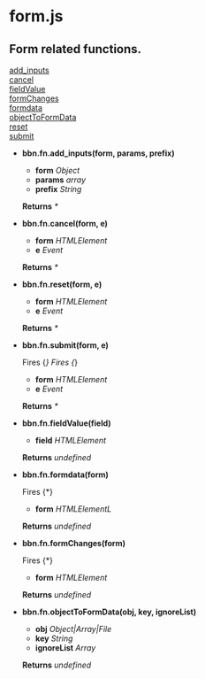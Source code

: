# form.js

## Form related functions.

[add_inputs](#add_inputs)  
[cancel](#cancel)  
[fieldValue](#fieldValue)  
[formChanges](#formChanges)  
[formdata](#formdata)  
[objectToFormData](#objectToFormData)  
[reset](#reset)  
[submit](#submit)  


- <a name="add_inputs"></a>**bbn.fn.add_inputs(form, params, prefix)**

  * __form__ _Object_ 
  * __params__ _array_ 
  * __prefix__ _String_ 

  __Returns__ _*_ 

- <a name="cancel"></a>**bbn.fn.cancel(form, e)**

  * __form__ _HTMLElement_ 
  * __e__ _Event_ 

  __Returns__ _*_ 

- <a name="reset"></a>**bbn.fn.reset(form, e)**

  * __form__ _HTMLElement_ 
  * __e__ _Event_ 

  __Returns__ _*_ 

- <a name="submit"></a>**bbn.fn.submit(form, e)**

  Fires {*}
  Fires {*}
  * __form__ _HTMLElement_ 
  * __e__ _Event_ 

  __Returns__ _*_ 

- <a name="fieldValue"></a>**bbn.fn.fieldValue(field)**

  * __field__ _HTMLElement_ 

  __Returns__ _undefined_ 

- <a name="formdata"></a>**bbn.fn.formdata(form)**

  Fires {*}
  * __form__ _HTMLElementL_ 

  __Returns__ _undefined_ 

- <a name="formChanges"></a>**bbn.fn.formChanges(form)**

  Fires {*}
  * __form__ _HTMLElement_ 

  __Returns__ _undefined_ 

- <a name="objectToFormData"></a>**bbn.fn.objectToFormData(obj, key, ignoreList)**

  * __obj__ _Object|Array|File_ 
  * __key__ _String_ 
  * __ignoreList__ _Array_ 

  __Returns__ _undefined_ 